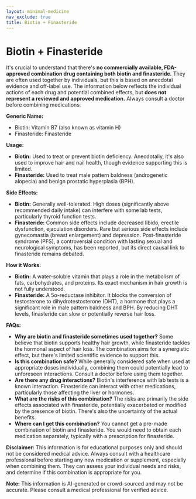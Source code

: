 ```yaml
---
layout: minimal-medicine
nav_exclude: true
title: Biotin + Finasteride
---
```


# Biotin + Finasteride

It's crucial to understand that there's **no commercially available, FDA-approved combination drug containing both biotin and finasteride.**  They are often used together by individuals, but this is based on anecdotal evidence and off-label use.  The information below reflects the individual actions of each drug and potential combined effects, but **does not represent a reviewed and approved medication.**  Always consult a doctor before combining medications.


**Generic Name:**

* Biotin: Vitamin B7 (also known as vitamin H)
* Finasteride: Finasteride


**Usage:**

* **Biotin:** Used to treat or prevent biotin deficiency.  Anecdotally, it's also used to improve hair and nail health, though evidence supporting this is limited.
* **Finasteride:** Used to treat male pattern baldness (androgenetic alopecia) and benign prostatic hyperplasia (BPH).


**Side Effects:**

* **Biotin:** Generally well-tolerated.  High doses (significantly above recommended daily intake) can interfere with some lab tests, particularly thyroid function tests.
* **Finasteride:**  Common side effects include decreased libido, erectile dysfunction, ejaculation disorders. Rare but serious side effects include gynecomastia (breast enlargement) and depression.  Post-finasteride syndrome (PFS), a controversial condition with lasting sexual and neurological symptoms, has been reported, but its direct causal link to finasteride remains debated.


**How it Works:**

* **Biotin:** A water-soluble vitamin that plays a role in the metabolism of fats, carbohydrates, and proteins.  Its exact mechanism in hair growth is not fully understood.
* **Finasteride:** A 5α-reductase inhibitor. It blocks the conversion of testosterone to dihydrotestosterone (DHT), a hormone that plays a significant role in male pattern baldness and BPH. By reducing DHT levels, finasteride can slow or potentially reverse hair loss.


**FAQs:**

* **Why are biotin and finasteride sometimes used together?**  Some believe that biotin supports healthy hair growth, while finasteride tackles the hormonal aspect of hair loss.  The combination aims for a synergistic effect, but there's limited scientific evidence to support this.
* **Is this combination safe?**  While generally considered safe when used at appropriate doses individually, combining them could potentially lead to unforeseen interactions.  Consult a doctor before using them together.
* **Are there any drug interactions?**  Biotin's interference with lab tests is a known interaction.  Finasteride can interact with other medications, particularly those affecting the liver or hormones.
* **What are the risks of this combination?**  The risks are primarily the side effects associated with finasteride, potentially exacerbated or modified by the presence of biotin.  There's also the uncertainty of the actual benefits.
* **Where can I get this combination?** You cannot get a pre-made combination of biotin and finasteride. You would need to obtain each medication separately, typically with a prescription for finasteride.


**Disclaimer:** This information is for educational purposes only and should not be considered medical advice.  Always consult with a healthcare professional before starting any new medication or supplement, especially when combining them. They can assess your individual needs and risks, and determine if this combination is appropriate for you.


**Note:** This information is AI-generated or crowd-sourced and may not be accurate. Please consult a medical professional for verified advice.
